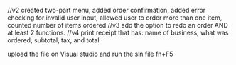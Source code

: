 //v2 created two-part menu, added order confirmation, added error checking for invalid user input, allowed user to order more than one item, counted number of items ordered
//v3 add the option to redo an order AND at least 2 functions.
//v4 print receipt that has: name of business, what was ordered, subtotal, tax, and total. 

upload the file on Visual studio
and run the sln file fn+F5
